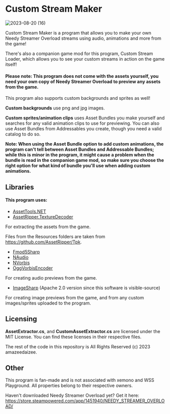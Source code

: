 # Custom Stream Maker

![2023-08-20 (16)](https://github.com/amazeedaizee/CustomStreamMaker/assets/131136866/45bbf8b0-27a8-4892-b079-6e94e300f1fb)

Custom Stream Maker is a program that allows you to make your own Needy Streamer Overload streams using audio, animations and more from the game!

There's also a companion game mod for this program, Custom Stream Loader, which allows you to see your custom streams in action on the game itself!

#### Please note: This program does not come with the assets yourself, you need your own copy of Needy Streamer Overload to preview any assets from the game.

This program also supports custom backgrounds and sprites as well!

**Custom backgrounds** use png and jpg images.

**Custom sprites/animation clips** uses Asset Bundles you make yourself and searches for any valid animation clips to use for previewing. You can also use Asset Bundles from Addressables you create, though you need a valid catalog to do so.

**Note: When using the Asset Bundle option to add custom animations, the program can't tell between Asset Bundles and Addressable Bundles; while this is minor in the program, it might cause a problem when the bundle is read in the companion game mod, so make sure you choose the right option for what kind of bundle you'll use when adding custom animations.**

## Libraries

#### This program uses:
  
- [AssetTools.NET](https://github.com/nesrak1/AssetsTools.NET) <br/>
- [AssetRipper.TextureDecoder](https://github.com/AssetRipper/TextureDecoder) <br/>

For extracting the assets from the game.

Files from the Resources folders are taken from https://github.com/AssetRipper/Tpk.

- [Fmod5Sharp](https://github.com/SamboyCoding/Fmod5Sharp) <br/> 
- [NAudio](https://github.com/naudio/NAudio) <br/>
- [NVorbis](https://github.com/NVorbis/NVorbis) <br/>
- [OggVorbisEncoder](https://github.com/SteveLillis/.NET-Ogg-Vorbis-Encoder) <br/>

For creating audio previews from the game.

- [ImageSharp](https://github.com/SixLabors/ImageSharp) (Apache 2.0 version since this software is visible-source) <br/>

For creating image previews from the game, and from any custom images/sprites uploaded to the program.

## Licensing

**AssetExtractor.cs**, and **CustomAssetExtractor.cs** are licensed under the MIT License. You can find these licenses in their respective files. 

The rest of the code in this repository is All Rights Reserved (c) 2023 amazeedaizee.

## Other 

This program is fan-made and is not associated with xemono and WSS Playground. All properties belong to their respective owners.

Haven't downloaded Needy Streamer Overload yet? 
Get it here: https://store.steampowered.com/app/1451940/NEEDY_STREAMER_OVERLOAD/

